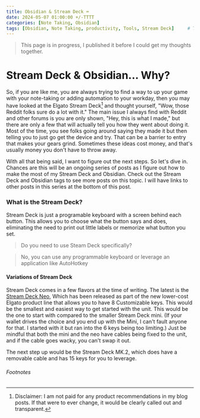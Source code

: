 ```yaml
---
title: Obsidian & Stream Deck ⌨️
date: 2024-05-07 01:00:00 +/-TTTT
categories: [Note Taking, Obsidian]
tags: [Obsidian, Note Taking, productivity, Tools, Stream Deck]     # TAG names should always b lowercase
---
```



> This page is in progress, I published it before I could get my thoughts together. 

# Stream Deck & Obsidian... Why?

So, if you are like me, you are always trying to find a way to up your game with your note-taking or adding automation to your workday, then you may have looked at the Elgato Stream Deck[^1] and thought yourself, "Wow, those Reddit folks sure do a lot with it." The main issue I always find with Reddit and other forums is you are only shown, "Hey, this is what I made," but there are only a few that will actually tell you how they went about doing it. Most of the time, you see folks going around saying they made it but then telling you to just go get the device and try. That can be a barrier to entry that makes your gears grind. Sometimes these ideas cost money, and that's usually money you don't have to throw away.

With all that being said, I want to figure out the next steps. So let's dive in. Chances are this will be an ongoing series of posts as I figure out how to make the most of my Stream Deck and Obsidian. Check out the Stream Deck and Obsidian tags to see more posts on this topic. I will have links to other posts in this series at the bottom of this post.

### What is the Stream Deck?

Stream Deck is just a programable keyboard with a screen behind each button. This allows you to choose what the button says and does, eliminating the need to print out little labels or memorize what button you set.


> Do you need to use Steam Deck specifically?

> No, you can use any programmable keyboard or leverage an application like AutoHotkey


#### Variations of Stream Deck

Stream Deck comes in a few flavors at the time of writing. The latest is the [Stream Deck Neo](https://www.elgato.com/us/en/p/stream-deck-neo), Which has been released as part of the new lower-cost Elgato product line that allows you to have 8 Customizable keys. This would be the smallest and easiest way to get started with the unit. This would be the one to start with compared to the smaller Stream Deck mini. (If your wallet drives the choice and you end up with the Mini, I can't fault anyone for that. I started with it but ran into the 6 keys being too limiting.) Just be mindful that both the mini and the neo have cables being fixed to the unit, and if the cable goes wacky, you can't swap it out.

The next step up would be the Stream Deck MK.2, which does have a removable cable and has 15 keys for you to leverage.


###### Footnotes
[^1]: Disclaimer: I am not paid for any product recommendations in my blog posts. If that were to ever change, it would be clearly called out and transparent.
